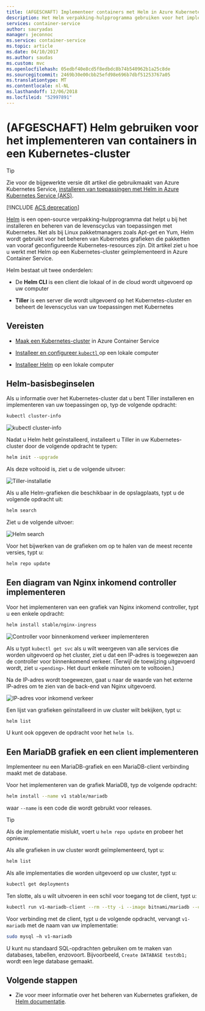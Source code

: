 ```yaml
---
title: (AFGESCHAFT) Implementeer containers met Helm in Azure Kubernetes
description: Het Helm verpakking-hulpprogramma gebruiken voor het implementeren van containers in een Kubernetes-cluster in Azure Container Service
services: container-service
author: sauryadas
manager: jeconnoc
ms.service: container-service
ms.topic: article
ms.date: 04/10/2017
ms.author: saudas
ms.custom: mvc
ms.openlocfilehash: 05edbf40e8cd5f8edbdc8b74b540962b1a25c8de
ms.sourcegitcommit: 2469b30e00cbb25efd98e696b7dbf51253767a05
ms.translationtype: MT
ms.contentlocale: nl-NL
ms.lasthandoff: 12/06/2018
ms.locfileid: "52997891"
---
```

# <a name="deprecated-use-helm-to-deploy-containers-on-a-kubernetes-cluster"></a>(AFGESCHAFT) Helm gebruiken voor het implementeren van containers in een Kubernetes-cluster

> [!TIP]
> Zie voor de bijgewerkte versie dit artikel die gebruikmaakt van Azure Kubernetes Service, [installeren van toepassingen met Helm in Azure Kubernetes Service (AKS)](../../aks/kubernetes-helm.md).

[!INCLUDE [ACS deprecation](../../../includes/container-service-kubernetes-deprecation.md)]

[Helm](https://github.com/kubernetes/helm/) is een open-source verpakking-hulpprogramma dat helpt u bij het installeren en beheren van de levenscyclus van toepassingen met Kubernetes. Net als bij Linux pakketmanagers zoals Apt-get en Yum, Helm wordt gebruikt voor het beheren van Kubernetes grafieken die pakketten van vooraf geconfigureerde Kubernetes-resources zijn. Dit artikel ziet u hoe u werkt met Helm op een Kubernetes-cluster geïmplementeerd in Azure Container Service.

Helm bestaat uit twee onderdelen: 
* De **Helm CLI** is een client die lokaal of in de cloud wordt uitgevoerd op uw computer  

* **Tiller** is een server die wordt uitgevoerd op het Kubernetes-cluster en beheert de levenscyclus van uw toepassingen met Kubernetes 
 
## <a name="prerequisites"></a>Vereisten

* [Maak een Kubernetes-cluster](container-service-kubernetes-walkthrough.md) in Azure Container Service

* [Installeer en configureer `kubectl` ](../container-service-connect.md) op een lokale computer

* [Installeer Helm](https://github.com/kubernetes/helm/blob/master/docs/install.md) op een lokale computer

## <a name="helm-basics"></a>Helm-basisbeginselen 

Als u informatie over het Kubernetes-cluster dat u bent Tiller installeren en implementeren van uw toepassingen op, typ de volgende opdracht:

```bash
kubectl cluster-info 
```
![kubectl cluster-info](./media/container-service-kubernetes-helm/clusterinfo.png)
 
Nadat u Helm hebt geïnstalleerd, installeert u Tiller in uw Kubernetes-cluster door de volgende opdracht te typen:

```bash
helm init --upgrade
```
Als deze voltooid is, ziet u de volgende uitvoer:

![Tiller-installatie](./media/container-service-kubernetes-helm/tiller-install.png)
 
 
 
 
Als u alle Helm-grafieken die beschikbaar in de opslagplaats, typt u de volgende opdracht uit:

```bash 
helm search 
```

Ziet u de volgende uitvoer:

![Helm search](./media/container-service-kubernetes-helm/helm-search.png)
 
Voor het bijwerken van de grafieken om op te halen van de meest recente versies, typt u:

```bash 
helm repo update 
```
## <a name="deploy-an-nginx-ingress-controller-chart"></a>Een diagram van Nginx inkomend controller implementeren 
 
Voor het implementeren van een grafiek van Nginx inkomend controller, typt u een enkele opdracht:

```bash
helm install stable/nginx-ingress 
```
![Controller voor binnenkomend verkeer implementeren](./media/container-service-kubernetes-helm/nginx-ingress.png)

Als u typt `kubectl get svc` als u wilt weergeven van alle services die worden uitgevoerd op het cluster, ziet u dat een IP-adres is toegewezen aan de controller voor binnenkomend verkeer. (Terwijl de toewijzing uitgevoerd wordt, ziet u `<pending>`. Het duurt enkele minuten om te voltooien.) 

Na de IP-adres wordt toegewezen, gaat u naar de waarde van het externe IP-adres om te zien van de back-end van Nginx uitgevoerd. 
 
![IP-adres voor inkomend verkeer](./media/container-service-kubernetes-helm/ingress-ip-address.png)


Een lijst van grafieken geïnstalleerd in uw cluster wilt bekijken, typt u:

```bash
helm list 
```

U kunt ook opgeven de opdracht voor het `helm ls`.
 
 
 
 
## <a name="deploy-a-mariadb-chart-and-client"></a>Een MariaDB grafiek en een client implementeren

Implementeer nu een MariaDB-grafiek en een MariaDB-client verbinding maakt met de database.

Voor het implementeren van de grafiek MariaDB, typ de volgende opdracht:

```bash
helm install --name v1 stable/mariadb
```

waar `--name` is een code die wordt gebruikt voor releases.

> [!TIP]
> Als de implementatie mislukt, voert u `helm repo update` en probeer het opnieuw.
>
 
 
Als alle grafieken in uw cluster wordt geïmplementeerd, typt u:

```bash 
helm list
```
 
Als alle implementaties die worden uitgevoerd op uw cluster, typt u:

```bash
kubectl get deployments 
``` 
 
 
Ten slotte, als u wilt uitvoeren in een schil voor toegang tot de client, typt u:

```bash
kubectl run v1-mariadb-client --rm --tty -i --image bitnami/mariadb --command -- bash  
``` 
 
 
Voor verbinding met de client, typt u de volgende opdracht, vervangt `v1-mariadb` met de naam van uw implementatie:

```bash
sudo mysql –h v1-mariadb
```
 
 
U kunt nu standaard SQL-opdrachten gebruiken om te maken van databases, tabellen, enzovoort. Bijvoorbeeld, `Create DATABASE testdb1;` wordt een lege database gemaakt. 
 
 
 
## <a name="next-steps"></a>Volgende stappen

* Zie voor meer informatie over het beheren van Kubernetes grafieken, de [Helm documentatie](https://github.com/kubernetes/helm/blob/master/docs/index.md). 

